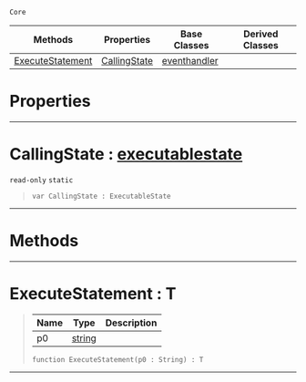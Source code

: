  `Core`

|Methods|Properties|Base Classes|Derived Classes|
|---|---|---|---|
|[ExecuteStatement](executablestate.md#executestatement-zilch-en)|[CallingState](executablestate.md#callingstate-zilch-engine)|[eventhandler](eventhandler.md)| |


 #  Properties


---  
 #  CallingState : [executablestate](executablestate.md)

 `read-only` `static`

> 
> ```TS:Nada
> var CallingState : ExecutableState


---  
 #  Methods


---  
 #  ExecuteStatement : T

> 
> |Name|Type|Description|
> |---|---|---|
> |p0|[string](string.md)| |
> ```TS:Nada
> function ExecuteStatement(p0 : String) : T
> ``` 


---  
 

 
